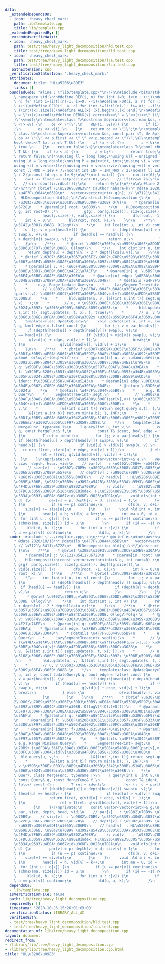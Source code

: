 ```yaml
---
data:
  _extendedDependsOn:
  - icon: ':heavy_check_mark:'
    path: lib/template.cpp
    title: lib/template.cpp
  _extendedRequiredBy: []
  _extendedVerifiedWith:
  - icon: ':heavy_check_mark:'
    path: test/tree/heavy_light_decomposition/hld.test.cpp
    title: test/tree/heavy_light_decomposition/hld.test.cpp
  - icon: ':heavy_check_mark:'
    path: test/tree/heavy_light_decomposition/lca.test.cpp
    title: test/tree/heavy_light_decomposition/lca.test.cpp
  _pathExtension: cpp
  _verificationStatusIcon: ':heavy_check_mark:'
  attributes:
    document_title: "HL\u5206\u89E3"
    links: []
  bundledCode: "#line 1 \"lib/template.cpp\"\n\n\n\n#include <bits/stdc++.h>\n\nusing\
    \ namespace std;\n\n#define REP(i, n) for (int i=0; i<(n); ++i)\n#define RREP(i,\
    \ n) for (int i=(int)(n)-1; i>=0; --i)\n#define FOR(i, a, n) for (int i=(a); i<(n);\
    \ ++i)\n#define RFOR(i, a, n) for (int i=(int)(n)-1; i>=(a); --i)\n\n#define SZ(x)\
    \ ((int)(x).size())\n#define ALL(x) (x).begin(),(x).end()\n\n#define DUMP(x) cerr<<#x<<\"\
    \ = \"<<(x)<<endl\n#define DEBUG(x) cerr<<#x<<\" = \"<<(x)<<\" (L\"<<__LINE__<<\"\
    )\"<<endl;\n\ntemplate<class T>\nostream &operator<<(ostream &os, const vector\
    \ <T> &v) {\n    os << \"[\";\n    REP(i, SZ(v)) {\n        if (i) os << \", \"\
    ;\n        os << v[i];\n    }\n    return os << \"]\";\n}\n\ntemplate<class T,\
    \ class U>\nostream &operator<<(ostream &os, const pair <T, U> &p) {\n    return\
    \ os << \"(\" << p.first << \" \" << p.second << \")\";\n}\n\ntemplate<class T>\n\
    bool chmax(T &a, const T &b) {\n    if (a < b) {\n        a = b;\n        return\
    \ true;\n    }\n    return false;\n}\n\ntemplate<class T>\nbool chmin(T &a, const\
    \ T &b) {\n    if (b < a) {\n        a = b;\n        return true;\n    }\n   \
    \ return false;\n}\n\nusing ll = long long;\nusing ull = unsigned long long;\n\
    using ld = long double;\nusing P = pair<int, int>;\nusing vi = vector<int>;\n\
    using vll = vector<ll>;\nusing vvi = vector<vi>;\nusing vvll = vector<vll>;\n\n\
    const ll MOD = 1e9 + 7;\nconst int INF = INT_MAX / 2;\nconst ll LINF = LLONG_MAX\
    \ / 2;\nconst ld eps = 1e-9;\n\n/*\nint main() {\n    cin.tie(0);\n    ios::sync_with_stdio(false);\n\
    \    cout << fixed << setprecision(10);\n\n    // ifstream in(\"in.txt\");\n \
    \   // cin.rdbuf(in.rdbuf());\n\n    return 0;\n}\n*/\n\n\n#line 2 \"lib/tree/heavy_light_decomposition.cpp\"\
    \n\n/**\n* @brief HL\u5206\u89E3\n* @author habara-k\n* @date 2020/10/15\n* @details\
    \ \u4F7F\u3044\u65B9\n*   vector<vector<int>> g(n); // \u7121\u5411\u6728\n* \
    \  HLDecomposition hld(g);\n*/\n\nstruct HLDecomposition {\n\n    /**\n    * @brief\
    \ \u30B3\u30F3\u30B9\u30C8\u30E9\u30AF\u30BF O(V)\n    * @param[in] g: \u7121\u5411\
    \u6728\n    * @param[in] root: \u6839\n    */\n    HLDecomposition(const vector<vector<int>>&\
    \ g, int root=0) :\n            g(g), par(g.size()), size(g.size()), depth(g.size()),\n\
    \            head(g.size()), vid(g.size()) {\n        dfs(root, -1, 0);\n    \
    \    int k = 0;\n        hld(root, root, k);\n    }\n\n    /**\n    * @brief LCA\u3092\
    \u6C42\u3081\u308B. O(logV)\n    */\n    int lca(int u, int v) const {\n     \
    \   for (;; v = par[head[v]]) {\n            if (depth[head[u]] > depth[head[v]])\
    \ swap(u, v);\n            if (head[u] == head[v]) {\n                if (depth[u]\
    \ > depth[v]) swap(u, v);\n                return u;\n            }\n        }\n\
    \    }\n\n    /**\n     * @brief \u9802\u70B9u,v\u9593\u306E\u8DDD\u96E2\u3092\
    \u53D6\u5F97\u3059\u308B. O(logV)\n     */\n    int dist(int u, int v) {\n   \
    \     return depth[u] + depth[v] - 2 * depth[lca(u,v)];\n    }\n\n    /**\n  \
    \  * @brief \u6307\u5B9A\u3057\u305F2\u9802\u70B9\u9593\u306E\u30D1\u30B9\u4E0A\
    \u3067\u66F4\u65B0\u30AF\u30A8\u30EA\u3092\u5B9F\u884C\u3059\u308B. O(logV)*O(q).\n\
    \    * @param[in] u, v: \u66F4\u65B0\u30AF\u30A8\u30EA\u3092\u5B9F\u884C\u3059\
    \u308B\u30D1\u30B9\u306E\u4E21\u7AEF\n    * @param[in] q: \u5B9F\u884C\u3059\u308B\
    \u66F4\u65B0\u30AF\u30A8\u30EA\n    * @param[in] edge: \u8FBA\u30AF\u30A8\u30EA\
    \u304B\u9802\u70B9\u30AF\u30A8\u30EA\u304B\n    * @details \u4F7F\u3044\u65B9\n\
    \    *     e.g. Range Update Query\n    *     LazySegmentTree<int> segt(n);\n\
    \    *       // \u9802\u70B9v (\u8FBA\u30AF\u30A8\u30EA\u306E\u5834\u5408\u306F\
    (par[v],v)) \u306E\u30C7\u30FC\u30BF\u304Cvid[v]\u306B\u4FDD\u5B58\u3055\u308C\
    \u308B\n    *\n    *     hld.update(u, v, [&](int s,int t){ segt.update(s, t,\
    \ x); });\n    *       // u, v \u9593\u306E\u5168\u3066\u306E\u9802\u70B9\u306E\
    \u5024\u3092x \u306B\u5909\u66F4\u3059\u308B.\n    *     hld.update(u, v, [&](int\
    \ s,int t){ segt.update(s, t, x); }, true);\n    *       // u, v \u9593\u306E\u5168\
    \u3066\u306E\u8FBA\u306E\u5024\u3092x \u306B\u5909\u66F4\u3059\u308B.\n    */\n\
    \    template<class UpdateQuery>\n    void update(int u, int v, const UpdateQuery&\
    \ q, bool edge = false) const {\n        for (;; v = par[head[v]]) {\n       \
    \     if (depth[head[u]] > depth[head[v]]) swap(u, v);\n            if (head[u]\
    \ == head[v]) {\n                if (vid[u] > vid[v]) swap(u, v);\n          \
    \      q(vid[u] + edge, vid[v] + 1);\n                break;\n            } else\
    \ {\n                q(vid[head[v]], vid[v] + 1);\n            }\n        }\n\
    \    }\n\n    /**\n    * @brief \u6307\u5B9A\u3057\u305F2\u9802\u70B9\u9593\u306E\
    \u30D1\u30B9\u4E0A\u3067\u53D6\u5F97\u30AF\u30A8\u30EA\u3092\u5B9F\u884C\u3059\
    \u308B. O(logV)*(O(q)+O(f))\n    * @param[in] u, v: \u53D6\u5F97\u30AF\u30A8\u30EA\
    \u3092\u5B9F\u884C\u3059\u308B\u30D1\u30B9\u306E\u4E21\u7AEF\n    * @param[in]\
    \ q: \u5B9F\u884C\u3059\u308B\u53D6\u5F97\u30AF\u30A8\u30EA\n    * @param[in]\
    \ f: \u5C0F\u5206\u3051\u306B\u3057\u305F\u533A\u9593\u304B\u3089\u53D6\u5F97\u3057\
    \u305F\u5024\u3092\u30DE\u30FC\u30B8\u3059\u308B\u65B9\u6CD5\n    * @param[in]\
    \ ident: f\u306E\u5358\u4F4D\u5143\n    * @param[in] edge \u8FBA\u30AF\u30A8\u30EA\
    \u304B\u9802\u70B9\u30AF\u30A8\u30EA\u304B\n    * @return \u53D6\u5F97\u3057\u305F\
    \u5024\n    *\n    * @details \u4F7F\u3044\u65B9\n    *     e.g. Range Minimum\
    \ Query\n    *     SegmentTree<int> segt;\n    *       // \u9802\u70B9v (\u8FBA\
    \u30AF\u30A8\u30EA\u306E\u5834\u5408\u306F(par[v],v)) \u306E\u30C7\u30FC\u30BF\
    \u304Cvid[v]\u306B\u4FDD\u5B58\u3055\u308C\u308B\n    *\n    *     hld.query(u,\
    \ v,\n    *          [&](int s,int t){ return segt.query(s,t); },\n    *     \
    \     [&](int a,int b){ return min(a,b); }, INF);\n    *       // u, v \u9593\u306E\
    \u30D1\u30B9\u4E0A\u306B\u3042\u308B\u5168\u3066\u306E\u9802\u70B9\u306E\u5024\
    \u306Emin\u3092\u53D6\u5F97\u3059\u308B.\n    */\n    template<class Query, class\
    \ MergeFunc, typename T>\n    T query(int u, int v,\n            const Query&\
    \ q, const MergeFunc& f,\n            const T& ident, bool edge = false) const\
    \ {\n        T ret = ident;\n        for (;; v = par[head[v]]) {\n           \
    \ if (depth[head[u]] > depth[head[v]]) swap(u, v);\n            if (head[u] ==\
    \ head[v]) {\n                if (vid[u] > vid[v]) swap(u, v);\n             \
    \   return f(ret, q(vid[u] + edge, vid[v] + 1));\n            } else {\n     \
    \           ret = f(ret, q(vid[head[v]], vid[v] + 1));\n            }\n      \
    \  }\n    }\n\nprivate:\n    const vector<vector<int>>& g;\n    vector<int> par,\
    \ size, depth, head, vid;\n    // par[v]   : \u9802\u70B9v \u306E\u89AA\u9802\u70B9\
    \n    // size[v]  : \u9802\u70B9v \u3092\u6839\u3068\u3057\u305F\u90E8\u5206\u6728\
    \u306E\u9802\u70B9\u6570\n    // depth[v] : \u9802\u70B9v \u306E\u6DF1\u3055.\
    \ \u6839\u306E\u6DF1\u3055\u306F0\n    // head[v]  : HL\u5206\u89E3\u3057\u305F\
    \u969B\u306B, \u9802\u70B9v \u3092\u542B\u3080\u533A\u9593\u306E\u5148\u982D\u306B\
    \u4F4D\u7F6E\u3059\u308B\u9802\u70B9\n    // vid[v]   : \u9802\u70B9v \u306B\u5BFE\
    \u5FDC\u3059\u308B\u5185\u90E8index. HL\u5206\u89E3\u3057\u305F\u5F8C\u306E\u5404\
    \u533A\u9593\u4E0A\u3067vid\u306F\u9023\u7D9A\n\n    void dfs(int v, int p, int\
    \ d) {\n        par[v] = p; depth[v] = d; size[v] = 1;\n        for (int u : g[v])\
    \ {\n            if (u == p) continue;\n            dfs(u, v, d+1);\n        \
    \    size[v] += size[u];\n        }\n    }\n    void hld(int v, int h, int& k)\
    \ {\n        head[v] = h; vid[v] = k++;\n        int ma = 0, id = -1;\n      \
    \  for (int u : g[v]) {\n            if (u == par[v]) continue;\n            if\
    \ (chmax(ma, size[u])) id = u;\n        }\n        if (id == -1) return;\n   \
    \     hld(id, h, k);\n        for (int u : g[v]) {\n            if (u == id or\
    \ u == par[v]) continue;\n            hld(u, u, k);\n        }\n    }\n};\n\n"
  code: "#include \"../template.cpp\"\n\n/**\n* @brief HL\u5206\u89E3\n* @author habara-k\n\
    * @date 2020/10/15\n* @details \u4F7F\u3044\u65B9\n*   vector<vector<int>> g(n);\
    \ // \u7121\u5411\u6728\n*   HLDecomposition hld(g);\n*/\n\nstruct HLDecomposition\
    \ {\n\n    /**\n    * @brief \u30B3\u30F3\u30B9\u30C8\u30E9\u30AF\u30BF O(V)\n\
    \    * @param[in] g: \u7121\u5411\u6728\n    * @param[in] root: \u6839\n    */\n\
    \    HLDecomposition(const vector<vector<int>>& g, int root=0) :\n           \
    \ g(g), par(g.size()), size(g.size()), depth(g.size()),\n            head(g.size()),\
    \ vid(g.size()) {\n        dfs(root, -1, 0);\n        int k = 0;\n        hld(root,\
    \ root, k);\n    }\n\n    /**\n    * @brief LCA\u3092\u6C42\u3081\u308B. O(logV)\n\
    \    */\n    int lca(int u, int v) const {\n        for (;; v = par[head[v]])\
    \ {\n            if (depth[head[u]] > depth[head[v]]) swap(u, v);\n          \
    \  if (head[u] == head[v]) {\n                if (depth[u] > depth[v]) swap(u,\
    \ v);\n                return u;\n            }\n        }\n    }\n\n    /**\n\
    \     * @brief \u9802\u70B9u,v\u9593\u306E\u8DDD\u96E2\u3092\u53D6\u5F97\u3059\
    \u308B. O(logV)\n     */\n    int dist(int u, int v) {\n        return depth[u]\
    \ + depth[v] - 2 * depth[lca(u,v)];\n    }\n\n    /**\n    * @brief \u6307\u5B9A\
    \u3057\u305F2\u9802\u70B9\u9593\u306E\u30D1\u30B9\u4E0A\u3067\u66F4\u65B0\u30AF\
    \u30A8\u30EA\u3092\u5B9F\u884C\u3059\u308B. O(logV)*O(q).\n    * @param[in] u,\
    \ v: \u66F4\u65B0\u30AF\u30A8\u30EA\u3092\u5B9F\u884C\u3059\u308B\u30D1\u30B9\u306E\
    \u4E21\u7AEF\n    * @param[in] q: \u5B9F\u884C\u3059\u308B\u66F4\u65B0\u30AF\u30A8\
    \u30EA\n    * @param[in] edge: \u8FBA\u30AF\u30A8\u30EA\u304B\u9802\u70B9\u30AF\
    \u30A8\u30EA\u304B\n    * @details \u4F7F\u3044\u65B9\n    *     e.g. Range Update\
    \ Query\n    *     LazySegmentTree<int> segt(n);\n    *       // \u9802\u70B9\
    v (\u8FBA\u30AF\u30A8\u30EA\u306E\u5834\u5408\u306F(par[v],v)) \u306E\u30C7\u30FC\
    \u30BF\u304Cvid[v]\u306B\u4FDD\u5B58\u3055\u308C\u308B\n    *\n    *     hld.update(u,\
    \ v, [&](int s,int t){ segt.update(s, t, x); });\n    *       // u, v \u9593\u306E\
    \u5168\u3066\u306E\u9802\u70B9\u306E\u5024\u3092x \u306B\u5909\u66F4\u3059\u308B\
    .\n    *     hld.update(u, v, [&](int s,int t){ segt.update(s, t, x); }, true);\n\
    \    *       // u, v \u9593\u306E\u5168\u3066\u306E\u8FBA\u306E\u5024\u3092x \u306B\
    \u5909\u66F4\u3059\u308B.\n    */\n    template<class UpdateQuery>\n    void update(int\
    \ u, int v, const UpdateQuery& q, bool edge = false) const {\n        for (;;\
    \ v = par[head[v]]) {\n            if (depth[head[u]] > depth[head[v]]) swap(u,\
    \ v);\n            if (head[u] == head[v]) {\n                if (vid[u] > vid[v])\
    \ swap(u, v);\n                q(vid[u] + edge, vid[v] + 1);\n               \
    \ break;\n            } else {\n                q(vid[head[v]], vid[v] + 1);\n\
    \            }\n        }\n    }\n\n    /**\n    * @brief \u6307\u5B9A\u3057\u305F\
    2\u9802\u70B9\u9593\u306E\u30D1\u30B9\u4E0A\u3067\u53D6\u5F97\u30AF\u30A8\u30EA\
    \u3092\u5B9F\u884C\u3059\u308B. O(logV)*(O(q)+O(f))\n    * @param[in] u, v: \u53D6\
    \u5F97\u30AF\u30A8\u30EA\u3092\u5B9F\u884C\u3059\u308B\u30D1\u30B9\u306E\u4E21\
    \u7AEF\n    * @param[in] q: \u5B9F\u884C\u3059\u308B\u53D6\u5F97\u30AF\u30A8\u30EA\
    \n    * @param[in] f: \u5C0F\u5206\u3051\u306B\u3057\u305F\u533A\u9593\u304B\u3089\
    \u53D6\u5F97\u3057\u305F\u5024\u3092\u30DE\u30FC\u30B8\u3059\u308B\u65B9\u6CD5\
    \n    * @param[in] ident: f\u306E\u5358\u4F4D\u5143\n    * @param[in] edge \u8FBA\
    \u30AF\u30A8\u30EA\u304B\u9802\u70B9\u30AF\u30A8\u30EA\u304B\n    * @return \u53D6\
    \u5F97\u3057\u305F\u5024\n    *\n    * @details \u4F7F\u3044\u65B9\n    *    \
    \ e.g. Range Minimum Query\n    *     SegmentTree<int> segt;\n    *       // \u9802\
    \u70B9v (\u8FBA\u30AF\u30A8\u30EA\u306E\u5834\u5408\u306F(par[v],v)) \u306E\u30C7\
    \u30FC\u30BF\u304Cvid[v]\u306B\u4FDD\u5B58\u3055\u308C\u308B\n    *\n    *   \
    \  hld.query(u, v,\n    *          [&](int s,int t){ return segt.query(s,t); },\n\
    \    *          [&](int a,int b){ return min(a,b); }, INF);\n    *       // u,\
    \ v \u9593\u306E\u30D1\u30B9\u4E0A\u306B\u3042\u308B\u5168\u3066\u306E\u9802\u70B9\
    \u306E\u5024\u306Emin\u3092\u53D6\u5F97\u3059\u308B.\n    */\n    template<class\
    \ Query, class MergeFunc, typename T>\n    T query(int u, int v,\n           \
    \ const Query& q, const MergeFunc& f,\n            const T& ident, bool edge =\
    \ false) const {\n        T ret = ident;\n        for (;; v = par[head[v]]) {\n\
    \            if (depth[head[u]] > depth[head[v]]) swap(u, v);\n            if\
    \ (head[u] == head[v]) {\n                if (vid[u] > vid[v]) swap(u, v);\n \
    \               return f(ret, q(vid[u] + edge, vid[v] + 1));\n            } else\
    \ {\n                ret = f(ret, q(vid[head[v]], vid[v] + 1));\n            }\n\
    \        }\n    }\n\nprivate:\n    const vector<vector<int>>& g;\n    vector<int>\
    \ par, size, depth, head, vid;\n    // par[v]   : \u9802\u70B9v \u306E\u89AA\u9802\
    \u70B9\n    // size[v]  : \u9802\u70B9v \u3092\u6839\u3068\u3057\u305F\u90E8\u5206\
    \u6728\u306E\u9802\u70B9\u6570\n    // depth[v] : \u9802\u70B9v \u306E\u6DF1\u3055\
    . \u6839\u306E\u6DF1\u3055\u306F0\n    // head[v]  : HL\u5206\u89E3\u3057\u305F\
    \u969B\u306B, \u9802\u70B9v \u3092\u542B\u3080\u533A\u9593\u306E\u5148\u982D\u306B\
    \u4F4D\u7F6E\u3059\u308B\u9802\u70B9\n    // vid[v]   : \u9802\u70B9v \u306B\u5BFE\
    \u5FDC\u3059\u308B\u5185\u90E8index. HL\u5206\u89E3\u3057\u305F\u5F8C\u306E\u5404\
    \u533A\u9593\u4E0A\u3067vid\u306F\u9023\u7D9A\n\n    void dfs(int v, int p, int\
    \ d) {\n        par[v] = p; depth[v] = d; size[v] = 1;\n        for (int u : g[v])\
    \ {\n            if (u == p) continue;\n            dfs(u, v, d+1);\n        \
    \    size[v] += size[u];\n        }\n    }\n    void hld(int v, int h, int& k)\
    \ {\n        head[v] = h; vid[v] = k++;\n        int ma = 0, id = -1;\n      \
    \  for (int u : g[v]) {\n            if (u == par[v]) continue;\n            if\
    \ (chmax(ma, size[u])) id = u;\n        }\n        if (id == -1) return;\n   \
    \     hld(id, h, k);\n        for (int u : g[v]) {\n            if (u == id or\
    \ u == par[v]) continue;\n            hld(u, u, k);\n        }\n    }\n};\n\n"
  dependsOn:
  - lib/template.cpp
  isVerificationFile: false
  path: lib/tree/heavy_light_decomposition.cpp
  requiredBy: []
  timestamp: '2020-10-16 15:26:01+09:00'
  verificationStatus: LIBRARY_ALL_AC
  verifiedWith:
  - test/tree/heavy_light_decomposition/hld.test.cpp
  - test/tree/heavy_light_decomposition/lca.test.cpp
documentation_of: lib/tree/heavy_light_decomposition.cpp
layout: document
redirect_from:
- /library/lib/tree/heavy_light_decomposition.cpp
- /library/lib/tree/heavy_light_decomposition.cpp.html
title: "HL\u5206\u89E3"
---
```

